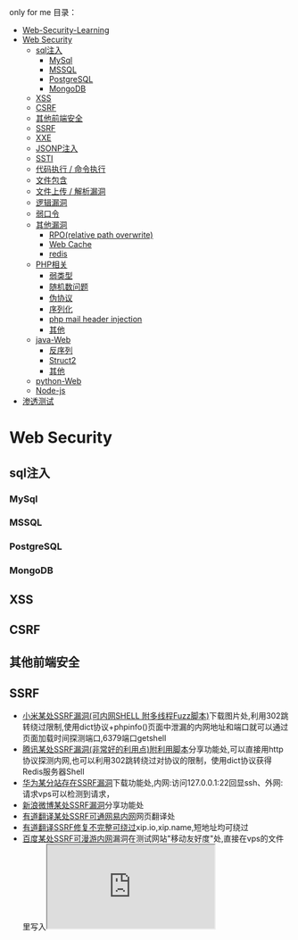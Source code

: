 only for me
目录：
- [Web-Security-Learning](#web-security-learning)
- [Web Security](#web-security)
    - [sql注入](#sql%E6%B3%A8%E5%85%A5)
        - [MySql](#mysql)
        - [MSSQL](#mssql)
        - [PostgreSQL](#postgresql)
        - [MongoDB](#mongodb)
    - [XSS](#xss)
    - [CSRF](#csrf)
    - [其他前端安全](#%E5%85%B6%E4%BB%96%E5%89%8D%E7%AB%AF%E5%AE%89%E5%85%A8)
    - [SSRF](#ssrf)
    - [XXE](#xxe)
    - [JSONP注入](#jsonp%E6%B3%A8%E5%85%A5)
    - [SSTI](#ssti)
    - [代码执行 / 命令执行](#%E4%BB%A3%E7%A0%81%E6%89%A7%E8%A1%8C--%E5%91%BD%E4%BB%A4%E6%89%A7%E8%A1%8C)
    - [文件包含](#%E6%96%87%E4%BB%B6%E5%8C%85%E5%90%AB)
    - [文件上传 / 解析漏洞](#%E6%96%87%E4%BB%B6%E4%B8%8A%E4%BC%A0--%E8%A7%A3%E6%9E%90%E6%BC%8F%E6%B4%9E)
    - [逻辑漏洞](#%E9%80%BB%E8%BE%91%E6%BC%8F%E6%B4%9E)
    - [弱口令](#%e5%bc%b1%e5%8f%a3%e4%bb%a4)
    - [其他漏洞](#%E5%85%B6%E4%BB%96%E6%BC%8F%E6%B4%9E)
        - [RPO(relative path overwrite)](#rporelative-path-overwrite)
        - [Web Cache](#web-cache)
        - [redis](#redis)
    - [PHP相关](#php%E7%9B%B8%E5%85%B3)
        - [弱类型](#%E5%BC%B1%E7%B1%BB%E5%9E%8B)
        - [随机数问题](#%E9%9A%8F%E6%9C%BA%E6%95%B0%E9%97%AE%E9%A2%98)
        - [伪协议](#%E4%BC%AA%E5%8D%8F%E8%AE%AE)
        - [序列化](#%E5%BA%8F%E5%88%97%E5%8C%96)
        - [php mail header injection](#php-mail-header-injection)
        - [其他](#%E5%85%B6%E4%BB%96)
    - [java-Web](#java-web)
        - [反序列](#%E5%8F%8D%E5%BA%8F%E5%88%97)
        - [Struct2](#struct2)
        - [其他](#%E5%85%B6%E4%BB%96-1)
    - [python-Web](#python-web)
    - [Node-js](#node-js)
- [渗透测试](#%E6%B8%97%E9%80%8F%E6%B5%8B%E8%AF%95)

<!-- more -->

# Web Security
## sql注入
### MySql
### MSSQL
### PostgreSQL
### MongoDB
## XSS
## CSRF
## 其他前端安全
## SSRF
+ [小米某处SSRF漏洞(可内网SHELL 附多线程Fuzz脚本)](https://shuimugan.com/bug/view?bug_no=215779)下载图片处,利用302跳转绕过限制,使用dict协议+phpinfo()页面中泄漏的内网地址和端口就可以通过页面加载时间探测端口,6379端口getshell
+ [腾讯某处SSRF漏洞(非常好的利用点)附利用脚本](https://shuimugan.com/bug/view?bug_no=215419)分享功能处,可以直接用http协议探测内网,也可以利用302跳转绕过对协议的限制，使用dict协议获得Redis服务器Shell
+ [华为某分站存在SSRF漏洞](https://shuimugan.com/bug/view?bug_no=214331)下载功能处,内网:访问127.0.0.1:22回显ssh、外网:请求vps可以检测到请求，
+ [新浪微博某处SSRF漏洞](https://shuimugan.com/bug/view?bug_no=214334)分享功能处
+ [有道翻译某处SSRF可通网易内网](https://shuimugan.com/bug/view?bug_no=198176)网页翻译处
+ [有道翻译SSRF修复不完整可绕过](https://shuimugan.com/bug/view?bug_no=214261)xip.io,xip.name,短地址均可绕过
+ [百度某处SSRF可漫游内网](https://shuimugan.com/bug/view?bug_no=214138)漏洞在测试网站"移动友好度"处,直接在vps的文件里写入<iframe src="http://10.16.83.164:8080">绕过，
+ [bilibili某分站从信息泄露到ssrf再到命令执行](https://shuimugan.com/bug/view?bug_no=213982)
+ [七牛某站SSRF可探测内网](https://shuimugan.com/bug/view?bug_no=210934)获取远程图片处ssrf+elasticsearch未授权访问泄露内网网段=探测内网
+ [有道翻译某处SSRF可通网易内网](https://shuimugan.com/bug/view?bug_no=198176)网页翻译处
+ [有道翻译某处SSRF可通网易内网](https://shuimugan.com/bug/view?bug_no=198176)网页翻译处

## XXE
+ [从开源中国的某XXE漏洞到主站shell](https://shuimugan.com/bug/view?bug_no=59911)在线格式化XML工具存在xxe,XXE读取到脚本文件/home/run/ssh_go.sh，内含SSH登陆密码。
+ [百度某平台Blind XXE漏洞&可Bool型SSRF攻击](https://shuimugan.com/bug/view?bug_no=134057)XML检查工具存在xxe
+ [搜狗某平台Blind XXE漏洞(读取文件/SSRF/Struts2命令执行)](https://shuimugan.com/bug/view?bug_no=135397)XML检查工具存在xxe
+ [百度某功能XML实体注入](https://shuimugan.com/bug/view?bug_no=58381)该功能点将用户输入的svg转换为对应的JPG图片，抓包构造特殊的svg文件然后下载图片，在图片中有回显
+ [百度某功能XML实体注入（二）](https://shuimugan.com/bug/view?bug_no=59783)在第一次修复后只过滤了ENTITY这个词，DTD 本身就支持调用外部的DTD文件，因此我们只需要在svg里加一个外部的DTD就绕过了
+ [鲜果网RSS导入Blind XXE漏洞](https://shuimugan.com/bug/view?bug_no=74069)支持导入OPML文件格式的订阅
+ [博客园某处XXE可下载任意文件](https://shuimugan.com/bug/view?bug_no=111828)博客搬家功能，可以通过导入XML添加博客
+ [用友人力资源管理软件全版本XXE漏洞](https://shuimugan.com/bug/view?bug_no=117316)登陆与重置密码时使用XML传输数据。
+ [AOL Website XML External Entity(XXE) Vulnerability](https://shuimugan.com/bug/view?bug_no=148793)xmlrpc
+ [国际php框架slim架构上存在XXE漏洞](https://shuimugan.com/bug/view?bug_no=156208)根据content-type来区分解析数据。新版本需求php5.5以上，以为不存在xxe，事实上xml外部实体的解析，和php版本并无关系，而是和编译时的libxml库版本有关
+ [唯品会存在Blind XXE 漏洞](https://shuimugan.com/bug/view?bug_no=168457) xfire是流行的webservice开发组件，其在invoke时使用了STAX解析XML导致XML实体注入发生 
+ [Xfire文件读取漏洞](http://www.anquan.us/static/bugs/wooyun-2016-0166751.html)
+ [Revisting XXE and abusing protocols](https://sensepost.com/blog/2014/revisting-xxe-and-abusing-protocols/)老外写的真难读，xxe+expect=RCE
+ [从开源中国的某XXE漏洞到主站shell](https://shuimugan.com/bug/view?bug_no=59911)
+ [从开源中国的某XXE漏洞到主站shell](https://shuimugan.com/bug/view?bug_no=59911)
+ [从开源中国的某XXE漏洞到主站shell](https://shuimugan.com/bug/view?bug_no=59911)

## JSONP注入
## SSTI
## 代码执行 / 命令执行
+ [凤凰网某站命令执行漏洞(已反弹shell)](https://shuimugan.com/bug/view?bug_no=205542)发博文时上传图片,存在ImageMagick命令执行漏洞
+ [从开源中国的某XXE漏洞到主站shell](https://shuimugan.com/bug/view?bug_no=59911)
+ [从开源中国的某XXE漏洞到主站shell](https://shuimugan.com/bug/view?bug_no=59911)
+ [从开源中国的某XXE漏洞到主站shell](https://shuimugan.com/bug/view?bug_no=59911)
+ [从开源中国的某XXE漏洞到主站shell](https://shuimugan.com/bug/view?bug_no=59911)
+ [从开源中国的某XXE漏洞到主站shell](https://shuimugan.com/bug/view?bug_no=59911)
## 文件包含
+ [**链家旗下自如某站一个有意思的文件包含到简单内网渗透（本地文件包含getshell技巧）**](https://shuimugan.com/bug/view?bug_no=134185)**包含临时文件getshell技巧+内网渗透**
+ [天府交易所邮件系统存在文件包含漏洞] (https://shuimugan.com/bug/view?bug_no=210881)zimbra邮件管理系统的文件包含漏洞
+ [上海热线邮箱系统任意文件读取漏洞 ](https://shuimugan.com/bug/view?bug_no=207670)zimbra邮件管理系统的文件包含漏洞
+ [中国移动通信集团新疆集团通讯录某处文件包含导致命令执行Getshell ](https://shuimugan.com/bug/view?bug_no=202397)AXIS2-4279, [Axis2本地文件包含漏洞](https://issues.apache.org/jira/browse/AXIS2-4279)
+ [从开源中国的某XXE漏洞到主站shell](https://shuimugan.com/bug/view?bug_no=59911)
+ [从开源中国的某XXE漏洞到主站shell](https://shuimugan.com/bug/view?bug_no=59911)
+ [从开源中国的某XXE漏洞到主站shell](https://shuimugan.com/bug/view?bug_no=59911)
+ [从开源中国的某XXE漏洞到主站shell](https://shuimugan.com/bug/view?bug_no=59911)
+ [从开源中国的某XXE漏洞到主站shell](https://shuimugan.com/bug/view?bug_no=59911)
+ [从开源中国的某XXE漏洞到主站shell](https://shuimugan.com/bug/view?bug_no=59911)
+ [从开源中国的某XXE漏洞到主站shell](https://shuimugan.com/bug/view?bug_no=59911)
## 文件上传 / 解析漏洞
+ [快钱某站上传Getshell](https://shuimugan.com/bug/view?bug_no=209324)上传图片处，直接上传jsp shell,利用00截断绕过。
+ [财政部某站任意文件上传](https://shuimugan.com/bug/view?bug_no=214735)附件上传处,抓包改后缀
+ [酷我音乐某处任意文件上传Getshell](https://shuimugan.com/bug/view?bug_no=214510)扫描c段,发现文件上传，getshell.扫描内网，代理访问内网存活ip，又发现内网中一处文件上传
+ [顺丰某分站从列目录到代码执行Getshell](https://shuimugan.com/bug/view?bug_no=59911)扫描c段,发现列目录漏洞，下载服务dll，反编译,发现密码，写一个客户端程序，调用服务上传,getshell
+ [趣网某漏洞Getshell导致所有站点/数据库沦陷（涉及435W+用户数据/68W+交易订单)](https://shuimugan.com/bug/view?bug_no=5991)IOS APP在头像上传处修改上传类型后可上传php shell
+ [广州长城宽带OA系统任意文件上传已入远程桌面泄漏大量办公信息](https://shuimugan.com/bug/view?bug_no=213240)后台管理系统弱口令，登录后写邮件处发现fckeditor上传，getshell,netstat -abn 发现termsrv（远程桌面）端口位于25608，添加用户并连接
+ [中国民航某内部系统Getshell(泄漏9K多员工信息)](https://shuimugan.com/bug/view?bug_no=213106)爆破登录，头像上传处上传shell,菜刀连接找到数据库配置
+ [21英语网存在两处漏洞导致getshell/ROOT权限/影响大量子站点](https://shuimugan.com/bug/view?bug_no=213058)图片上传,木马前面添加GIF89a文件头+00截断,成功getshell
+ [运营商安全之中国移动多个漏洞打包(可SHELL内网漫游)](https://shuimugan.com/bug/view?bug_no=212792)上传图片处，抓包修改后缀绕过,getshell.
+ [奔驰某站getshell涉及大量数据库](https://shuimugan.com/bug/view?bug_no=212604)弱口令登陆,上传视频处，getshell
+ [**七牛云存储某站漏洞可跨越边界漫游内网**](https://shuimugan.com/bug/view?bug_no=212372)**github泄露测试账号，登录发现一些ip,nmap扫描端口找到一处web应用:ITDB资产管理系统,官网下源码找到默认数据库路径，进而直接下载数据库,数据库中发现管理员口令。登录发现上传文件处存在漏洞，上传文件getshell,文件路径通过审计源码得知.剩下的就是内网渗透部分.**
+ [中国联通某系统存在任意文件上传漏洞可越权修改28W商户信息数10W资质文件](https://shuimugan.com/bug/view?bug_no=212079)发布活动处，可上传图片。getshell
+ [建设银行某分行系统漏洞导致GetShell](https://shuimugan.com/bug/view?bug_no=210956)扫描端口获取商户后台,注册后添加信息上传(jspx)
+ [海尔集团某服务器配置不当导致代码执行](https://shuimugan.com/bug/view?bug_no=210602)访问/robots.txt/a.php,发现robots.txt被当成php文件执行，存在nginx解析漏洞
+ [TOM在线某分站任意文件上传可导致Getshell](https://shuimugan.com/bug/view?bug_no=210421)头像上传php shell
+ [梅花网某分站任意代码上传webshell及多库30W用户可查](https://shuimugan.com/bug/view?bug_no=209677)发稿时可上传文件,上传aspx shell
+ [满堂红集团任意文件上传可Getshell泄漏企业内部信息以及Blind XXE](https://shuimugan.com/bug/view?bug_no=214735)googlehacking到上传页面，上传shell
+ [酷狗主站的一处任意文件上传可shell](https://shuimugan.com/bug/view?bug_no=208816)上传php文件瞬间会被删除，利用条件竞争，在被删除之前生成一个shell
+ [新浪乐居某处缺陷导致内网漫游](https://shuimugan.com/bug/view?bug_no=208792)
+ [财政部某站任意文件上传](https://shuimugan.com/bug/view?bug_no=214735)附件上传处,抓包改后缀
+ [财政部某站任意文件上传](https://shuimugan.com/bug/view?bug_no=214735)附件上传处,抓包改后缀
+ [财政部某站任意文件上传](https://shuimugan.com/bug/view?bug_no=214735)附件上传处,抓包改后缀
+ [财政部某站任意文件上传](https://shuimugan.com/bug/view?bug_no=214735)附件上传处,抓包改后缀
+ [财政部某站任意文件上传](https://shuimugan.com/bug/view?bug_no=214735)附件上传处,抓包改后缀
+ [财政部某站任意文件上传](https://shuimugan.com/bug/view?bug_no=214735)附件上传处,抓包改后缀
+ [财政部某站任意文件上传](https://shuimugan.com/bug/view?bug_no=214735)附件上传处,抓包改后缀


## 逻辑漏洞
## 弱口令
+ [运营商安全之中国移动多个漏洞打包(可SHELL内网漫游)](https://shuimugan.com/bug/view?bug_no=212792)扫描端口,发现一处jboss后台匿名访问，弱口令登陆。
## 其他漏洞
### RPO(relative path overwrite)
### Web Cache
### redis
## PHP相关
### 弱类型
### 随机数问题
### 伪协议
### 序列化
### php mail header injection
### 其他
## java-Web
### 反序列
### Struct2
## python-Web
## Node-js
# 渗透测试

